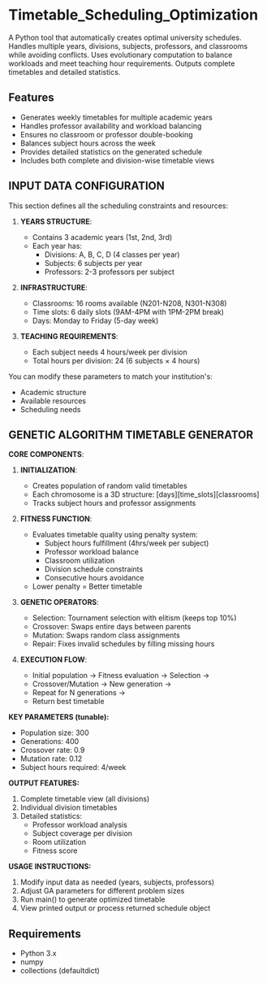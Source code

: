 # Timetable_Scheduling_Optimization
A Python tool that automatically creates optimal university schedules. Handles multiple years, divisions, subjects, professors, and classrooms while avoiding conflicts. Uses evolutionary computation to balance workloads and meet teaching hour requirements. Outputs complete timetables and detailed statistics. 

## Features

- Generates weekly timetables for multiple academic years
- Handles professor availability and workload balancing
- Ensures no classroom or professor double-booking
- Balances subject hours across the week
- Provides detailed statistics on the generated schedule
- Includes both complete and division-wise timetable views

## INPUT DATA CONFIGURATION

This section defines all the scheduling constraints and resources:

1. **YEARS STRUCTURE**:
   - Contains 3 academic years (1st, 2nd, 3rd)
   - Each year has:
     * Divisions: A, B, C, D (4 classes per year)
     * Subjects: 6 subjects per year
     * Professors: 2-3 professors per subject

2. **INFRASTRUCTURE**:
   - Classrooms: 16 rooms available (N201-N208, N301-N308)
   - Time slots: 6 daily slots (9AM-4PM with 1PM-2PM break)
   - Days: Monday to Friday (5-day week)

3. **TEACHING REQUIREMENTS**:
   - Each subject needs 4 hours/week per division
   - Total hours per division: 24 (6 subjects × 4 hours)

You can modify these parameters to match your institution's:
- Academic structure
- Available resources
- Scheduling needs

## GENETIC ALGORITHM TIMETABLE GENERATOR

**CORE COMPONENTS**:

1. **INITIALIZATION**:
   - Creates population of random valid timetables
   - Each chromosome is a 3D structure: [days][time_slots][classrooms]
   - Tracks subject hours and professor assignments

2. **FITNESS FUNCTION**:
   - Evaluates timetable quality using penalty system:
     * Subject hours fulfillment (4hrs/week per subject)
     * Professor workload balance
     * Classroom utilization
     * Division schedule constraints
     * Consecutive hours avoidance
   - Lower penalty = Better timetable

3. **GENETIC OPERATORS**:
   - Selection: Tournament selection with elitism (keeps top 10%)
   - Crossover: Swaps entire days between parents
   - Mutation: Swaps random class assignments
   - Repair: Fixes invalid schedules by filling missing hours

4. **EXECUTION FLOW**:
   - Initial population → Fitness evaluation → Selection →
   - Crossover/Mutation → New generation →
   - Repeat for N generations →
   - Return best timetable

**KEY PARAMETERS (tunable):**
- Population size: 300
- Generations: 400
- Crossover rate: 0.9
- Mutation rate: 0.12
- Subject hours required: 4/week

**OUTPUT FEATURES:**
1. Complete timetable view (all divisions)
2. Individual division timetables
3. Detailed statistics:
   - Professor workload analysis
   - Subject coverage per division
   - Room utilization
   - Fitness score

**USAGE INSTRUCTIONS:**
1. Modify input data as needed (years, subjects, professors)
2. Adjust GA parameters for different problem sizes
3. Run main() to generate optimized timetable
4. View printed output or process returned schedule object


## Requirements

- Python 3.x
- numpy
- collections (defaultdict)
